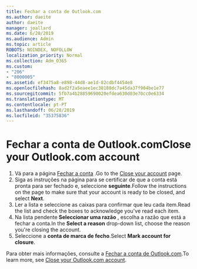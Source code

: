 ```yaml
---
title: Fechar a conta de Outlook.com
ms.author: daeite
author: daeite
manager: joallard
ms.date: 6/20/2019
ms.audience: Admin
ms.topic: article
ROBOTS: NOINDEX, NOFOLLOW
localization_priority: Normal
ms.collection: Adm_O365
ms.custom:
- "206"
- "8000005"
ms.assetid: ef3475a8-e898-44d8-ae1d-82cdbf4454e8
ms.openlocfilehash: 8ad2f2a5eaee1ec38188dc7a45da37f904be1e77
ms.sourcegitcommit: 5fb7a4b28859690020efdea630d03e70cc0e6334
ms.translationtype: MT
ms.contentlocale: pt-PT
ms.lasthandoff: 06/28/2019
ms.locfileid: "35375836"
---
```

# <a name="close-your-outlookcom-account"></a><span data-ttu-id="6b89d-102">Fechar a conta de Outlook.com</span><span class="sxs-lookup"><span data-stu-id="6b89d-102">Close your Outlook.com account</span></span>

1. <span data-ttu-id="6b89d-103">Vá para a página [Fechar a conta](https://go.microsoft.com/fwlink/p/?linkid=845493) .</span><span class="sxs-lookup"><span data-stu-id="6b89d-103">Go to the [Close your account](https://go.microsoft.com/fwlink/p/?linkid=845493) page.</span></span>
2. <span data-ttu-id="6b89d-104">Siga as instruções na página para se certificar de que a conta está pronta para ser fechado e, seleccione **seguinte**.</span><span class="sxs-lookup"><span data-stu-id="6b89d-104">Follow the instructions on the page to make sure that your account is ready to be closed, and select **Next**.</span></span>
3. <span data-ttu-id="6b89d-105">Ler a lista e seleccione as caixas para confirmar que leu cada item.</span><span class="sxs-lookup"><span data-stu-id="6b89d-105">Read the list and check the boxes to acknowledge you've read each item.</span></span>
4. <span data-ttu-id="6b89d-106">Na lista pendente **Seleccionar uma razão** , escolha a razão que está a fechar a conta.</span><span class="sxs-lookup"><span data-stu-id="6b89d-106">In the **Select a reason** drop-down list, choose the reason you're closing the account.</span></span>
5. <span data-ttu-id="6b89d-107">Seleccione a **conta de marca de fecho**.</span><span class="sxs-lookup"><span data-stu-id="6b89d-107">Select **Mark account for closure**.</span></span>

<span data-ttu-id="6b89d-108">Para obter mais informações, consulte a [Fechar a conta de Outlook.com](https://support.office.com/article/564b801e-2a47-4cb2-afa8-12ead3185038?wt.mc_id=Office_Outlook_com_Alchemy).</span><span class="sxs-lookup"><span data-stu-id="6b89d-108">To learn more, see [Close your Outlook.com account](https://support.office.com/article/564b801e-2a47-4cb2-afa8-12ead3185038?wt.mc_id=Office_Outlook_com_Alchemy).</span></span>
  